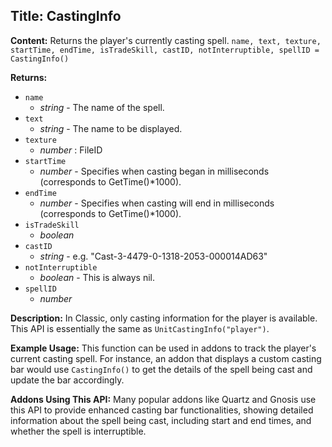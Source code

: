 ## Title: CastingInfo

**Content:**
Returns the player's currently casting spell.
`name, text, texture, startTime, endTime, isTradeSkill, castID, notInterruptible, spellID = CastingInfo()`

**Returns:**
- `name`
  - *string* - The name of the spell.
- `text`
  - *string* - The name to be displayed.
- `texture`
  - *number* : FileID
- `startTime`
  - *number* - Specifies when casting began in milliseconds (corresponds to GetTime()*1000).
- `endTime`
  - *number* - Specifies when casting will end in milliseconds (corresponds to GetTime()*1000).
- `isTradeSkill`
  - *boolean*
- `castID`
  - *string* - e.g. "Cast-3-4479-0-1318-2053-000014AD63"
- `notInterruptible`
  - *boolean* - This is always nil.
- `spellID`
  - *number*

**Description:**
In Classic, only casting information for the player is available. This API is essentially the same as `UnitCastingInfo("player")`.

**Example Usage:**
This function can be used in addons to track the player's current casting spell. For instance, an addon that displays a custom casting bar would use `CastingInfo()` to get the details of the spell being cast and update the bar accordingly.

**Addons Using This API:**
Many popular addons like Quartz and Gnosis use this API to provide enhanced casting bar functionalities, showing detailed information about the spell being cast, including start and end times, and whether the spell is interruptible.